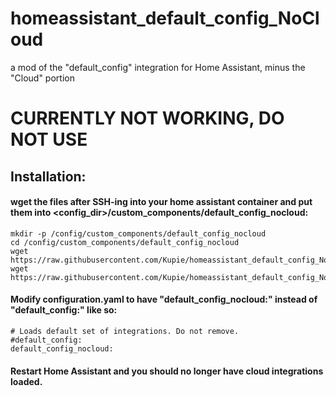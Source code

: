 # homeassistant_default_config_NoCloud
a mod of the "default_config" integration for Home Assistant, minus the "Cloud" portion

# CURRENTLY NOT WORKING, DO NOT USE
## Installation:

#### wget the files after SSH-ing into your home assistant container and put them into <config_dir>/custom_components/default_config_nocloud:
```
mkdir -p /config/custom_components/default_config_nocloud
cd /config/custom_components/default_config_nocloud
wget https://raw.githubusercontent.com/Kupie/homeassistant_default_config_NoCloud/main/__init__.py
wget https://raw.githubusercontent.com/Kupie/homeassistant_default_config_NoCloud/main/manifest.json
```

#### Modify configuration.yaml to have "default_config_nocloud:" instead of "default_config:" like so:
```
# Loads default set of integrations. Do not remove.
#default_config:
default_config_nocloud:
```

#### Restart Home Assistant and you should no longer have cloud integrations loaded.

